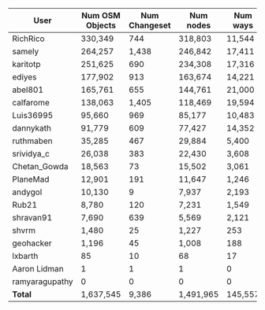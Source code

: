 User | Num OSM Objects | Num Changeset | Num nodes | Num ways | Num relation 
 ---|---|---|---|---|--- 
RichRico | 330,349 | 744 | 318,803 | 11,544 | 2
samely | 264,257 | 1,438 | 246,842 | 17,411 | 4
karitotp | 251,625 | 690 | 234,308 | 17,316 | 1
ediyes | 177,902 | 913 | 163,674 | 14,221 | 7
abel801 | 165,761 | 655 | 144,761 | 21,000 | 0
calfarome | 138,063 | 1,405 | 118,469 | 19,594 | 0
Luis36995 | 95,660 | 969 | 85,177 | 10,483 | 0
dannykath | 91,779 | 609 | 77,427 | 14,352 | 0
ruthmaben | 35,285 | 467 | 29,884 | 5,400 | 1
srividya_c | 26,038 | 383 | 22,430 | 3,608 | 0
Chetan_Gowda | 18,563 | 73 | 15,502 | 3,061 | 0
PlaneMad | 12,901 | 191 | 11,647 | 1,246 | 8
andygol | 10,130 | 9 | 7,937 | 2,193 | 0
Rub21 | 8,780 | 120 | 7,231 | 1,549 | 0
shravan91 | 7,690 | 639 | 5,569 | 2,121 | 0
shvrm | 1,480 | 25 | 1,227 | 253 | 0
geohacker | 1,196 | 45 | 1,008 | 188 | 0
lxbarth | 85 | 10 | 68 | 17 | 0
Aaron Lidman | 1 | 1 | 1 | 0 | 0
ramyaragupathy | 0 | 0 | 0 | 0 | 0
**Total** | 1,637,545 | 9,386 | 1,491,965 | 145,557 | 23
